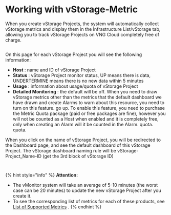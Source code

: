 # Working with vStorage-Metric

When you create vStorage Projects, the system will automatically collect vStorage metrics and display them in the Infrastructure List/vStorage tab, allowing you to track vStorage Projects on VNG Cloud completely free of charge.

<figure><img src="https://docs.vngcloud.vn/~gitbook/image?url=https%3A%2F%2F3672463924-files.gitbook.io%2F%7E%2Ffiles%2Fv0%2Fb%2Fgitbook-x-prod.appspot.com%2Fo%2Fspaces%252FB0NrrrdJdpYOYzRkbWp5%252Fuploads%252Fz8gVc1pi4GlcrabKqDJ9%252Fimage.png%3Falt%3Dmedia%26token%3D25b7f092-9653-4643-8090-4d926a3adcaf&#x26;width=768&#x26;dpr=4&#x26;quality=100&#x26;sign=369c9a14&#x26;sv=1" alt=""><figcaption></figcaption></figure>

On this page for each vStorage Project you will see the following information:

* **Host** : name and ID of vStorage Project
* **Status** : vStorage Project monitor status, UP means there is data, UNDERTERMINE means there is no new data within 5 minutes
* **Usage** : information about usage/quota of vStorage Project
* **Detailed Monitoring** : the default will be off. When you need to draw vStorage metrics other than the metrics that the default dashboard we have drawn and create Alarms to warn about this resource, you need to turn on this feature. go up. To enable this feature, you need to purchase the Metric Quota package (paid or free packages are fine), however you will not be counted as a Host when enabled and it is completely free, only when creating an Alarm will it be counted in the Alarm. quota. quota.

When you click on the name of vStorage Project, you will be redirected to the Dashboard page, and see the default dashboard of this vStorage Project. The vStorage dashboard naming rule will be vStorage-Project\_Name-ID (get the 3rd block of vStorage ID)

<figure><img src="https://docs.vngcloud.vn/~gitbook/image?url=https%3A%2F%2F3672463924-files.gitbook.io%2F%7E%2Ffiles%2Fv0%2Fb%2Fgitbook-x-prod.appspot.com%2Fo%2Fspaces%252FB0NrrrdJdpYOYzRkbWp5%252Fuploads%252FNjCfE34JluwfcfyC2GWt%252Fimage.png%3Falt%3Dmedia%26token%3D56c135ac-c5e7-4274-833f-d86c6473da0a&#x26;width=768&#x26;dpr=4&#x26;quality=100&#x26;sign=6820018f&#x26;sv=1" alt=""><figcaption></figcaption></figure>

<figure><img src="https://docs.vngcloud.vn/~gitbook/image?url=https%3A%2F%2F3672463924-files.gitbook.io%2F%7E%2Ffiles%2Fv0%2Fb%2Fgitbook-x-prod.appspot.com%2Fo%2Fspaces%252FB0NrrrdJdpYOYzRkbWp5%252Fuploads%252Fsldr8GcyzHg2858BSrRk%252Fimage.png%3Falt%3Dmedia%26token%3Db2af4512-25cf-47a1-9929-9754aaded657&#x26;width=768&#x26;dpr=4&#x26;quality=100&#x26;sign=5a299281&#x26;sv=1" alt=""><figcaption></figcaption></figure>

{% hint style="info" %}
**Attention:**

* The vMonitor system will take an average of 5-10 minutes (the worst case can be 20 minutes) to update the new vStorage Project after you create it.
* To see the corresponding list of metrics for each of these products, see [List of Supported Metrics](https://docs-vngcloud-vn.translate.goog/vng-cloud-document/v/vn/vmonitor/dashboards/metrics/danh-sach-metrics-ho-tro) .
{% endhint %}
